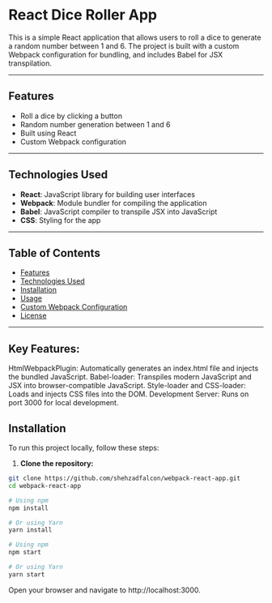 # **React Dice Roller App**

This is a simple React application that allows users to roll a dice to generate a random number between 1 and 6. The project is built with a custom Webpack configuration for bundling, and includes Babel for JSX transpilation.

---

## **Features**

- Roll a dice by clicking a button
- Random number generation between 1 and 6
- Built using React
- Custom Webpack configuration

---

## **Technologies Used**

- **React**: JavaScript library for building user interfaces
- **Webpack**: Module bundler for compiling the application
- **Babel**: JavaScript compiler to transpile JSX into JavaScript
- **CSS**: Styling for the app

---

## **Table of Contents**

- [Features](#features)
- [Technologies Used](#technologies-used)
- [Installation](#installation)
- [Usage](#usage)
- [Custom Webpack Configuration](#custom-webpack-configuration)
- [License](#license)

---

## **Key Features**:
HtmlWebpackPlugin: Automatically generates an index.html file and injects the bundled JavaScript.
Babel-loader: Transpiles modern JavaScript and JSX into browser-compatible JavaScript.
Style-loader and CSS-loader: Loads and injects CSS files into the DOM.
Development Server: Runs on port 3000 for local development.



## **Installation**

To run this project locally, follow these steps:

1. **Clone the repository:**

```bash
git clone https://github.com/shehzadfalcon/webpack-react-app.git
cd webpack-react-app
```
```bash
# Using npm
npm install

# Or using Yarn
yarn install
```
```bash
# Using npm
npm start

# Or using Yarn
yarn start
```
Open your browser and navigate to http://localhost:3000.
